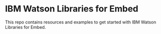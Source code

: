 # IBM Watson Libraries for Embed

This repo contains resources and examples to get started with IBM Watson Libraries for Embed.
